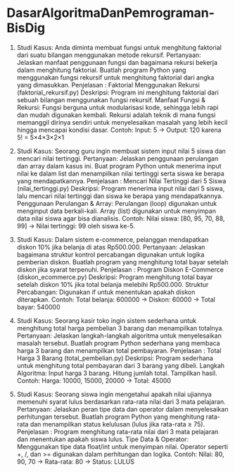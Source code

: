 # DasarAlgoritmaDanPemrograman-BisDig
1. Studi Kasus:
Anda diminta membuat fungsi untuk menghitung faktorial dari suatu bilangan menggunakan metode rekursif.
Pertanyaan:
Jelaskan manfaat penggunaan fungsi dan bagaimana rekursi bekerja dalam menghitung faktorial. Buatlah program Python yang menggunakan fungsi rekursif untuk menghitung faktorial dari angka yang dimasukkan.
Penjelasan :
Faktorial Menggunakan Rekursi (faktorial_rekursif.py)
Deskripsi:
Program ini menghitung faktorial dari sebuah bilangan menggunakan fungsi rekursif.
Manfaat Fungsi & Rekursi:
Fungsi berguna untuk modularisasi kode, sehingga lebih rapi dan mudah digunakan kembali.
Rekursi adalah teknik di mana fungsi memanggil dirinya sendiri untuk menyelesaikan masalah yang lebih kecil hingga mencapai kondisi dasar.
Contoh:
Input: 5 → Output: 120 karena 5! = 5×4×3×2×1

2. Studi Kasus:
Seorang guru ingin membuat sistem input nilai 5 siswa dan mencari nilai tertinggi.
Pertanyaan:
Jelaskan penggunaan perulangan dan array dalam kasus ini. Buat program Python untuk menerima input nilai ke dalam list dan menampilkan nilai tertinggi serta siswa ke berapa yang mendapatkannya. 
Penjelasan :
Mencari Nilai Tertinggi dari 5 Siswa (nilai_tertinggi.py)
Deskripsi:
Program menerima input nilai dari 5 siswa, lalu mencari nilai tertinggi dan siswa ke berapa yang mendapatkannya.
Penggunaan Perulangan & Array:
Perulangan (loop) digunakan untuk menginput data berkali-kali.
Array (list) digunakan untuk menyimpan data nilai siswa agar bisa dianalisis.
Contoh:
Nilai siswa: [80, 95, 70, 88, 99] → Nilai tertinggi: 99 oleh siswa ke-5.

3. Studi Kasus:
Dalam sistem e-commerce, pelanggan mendapatkan diskon 10% jika belanja di atas Rp500.000.
Pertanyaan:
Jelaskan bagaimana struktur kontrol percabangan digunakan untuk logika pemberian diskon. Buatlah program yang menghitung total bayar setelah diskon jika syarat terpenuhi.
Penjelasan :
Program Diskon E-Commerce (diskon_ecommerce.py)
Deskripsi:
Program menghitung total bayar setelah diskon 10% jika total belanja melebihi Rp500.000.
Struktur Percabangan:
Digunakan if untuk menentukan apakah diskon diterapkan.
Contoh:
Total belanja: 600000 → Diskon: 60000 → Total bayar: 540000

4. Studi Kasus:
Seorang kasir toko ingin sistem sederhana untuk menghitung total harga pembelian 3 barang dan menampilkan totalnya.
Pertanyaan:
Jelaskan langkah-langkah algoritma untuk menyelesaikan masalah tersebut. Buatlah program Python sederhana yang membaca harga 3 barang dan menampilkan total pembayaran.
Penjelasan :
Total Harga 3 Barang (total_pembelian.py)
Deskripsi:
Program sederhana untuk menghitung total pembayaran dari 3 barang yang dibeli.
Langkah Algoritma:
Input harga 3 barang.
Hitung jumlah total.
Tampilkan hasil.
Contoh:
Harga: 10000, 15000, 20000 → Total: 45000

5. Studi Kasus:
Seorang siswa ingin mengetahui apakah nilai ujiannya memenuhi syarat lulus berdasarkan rata-rata nilai dari 3 mata pelajaran.
Pertanyaan:
Jelaskan peran tipe data dan operator dalam menyelesaikan perhitungan tersebut. Buatlah program Python yang menghitung rata-rata dan menampilkan status kelulusan (lulus jika rata-rata ≥ 75).
Penjelasan : 
Program menghitung rata-rata nilai dari 3 mata pelajaran dan menentukan apakah siswa lulus.
Tipe Data & Operator:
Menggunakan tipe data float/int untuk menyimpan nilai.
Operator seperti +, /, dan >= digunakan dalam perhitungan dan logika.
Contoh:
Nilai: 80, 90, 70 → Rata-rata: 80 → Status: LULUS

